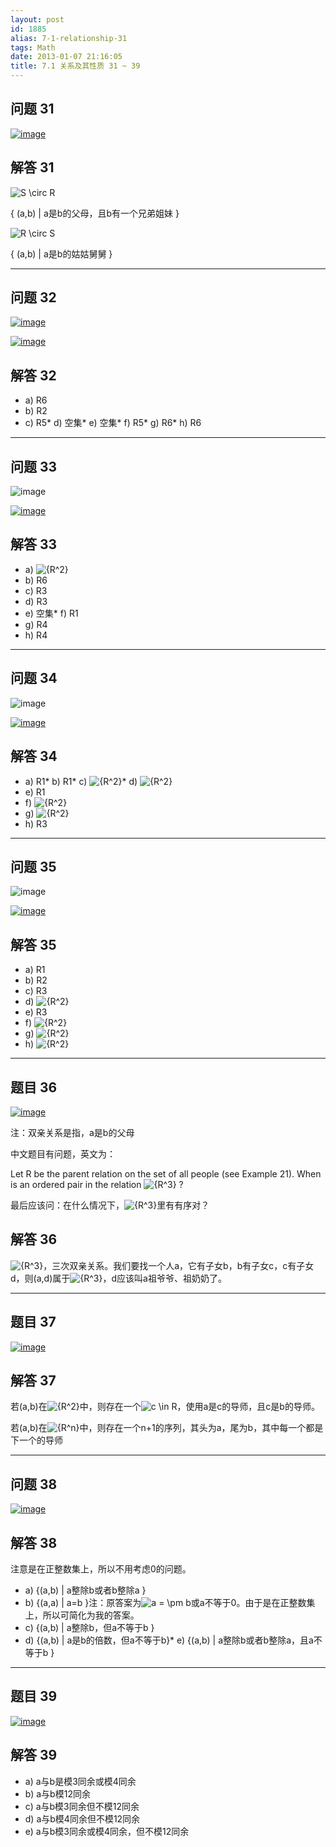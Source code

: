 ```yaml
---
layout: post
id: 1885
alias: 7-1-relationship-31
tags: Math
date: 2013-01-07 21:16:05
title: 7.1 关系及其性质 31 ~ 39
---
```


## 问题 31

[![image](/user_images/1885-1.png "image")](/user_images/1885-1.png)

## 解答 31

![S \circ R](http://chart.apis.google.com/chart?cht=tx&chs=1x0&chf=bg,s,FFFFFF00&chco=000000&chl=S%20%5Ccirc%20R)

{ (a,b) | a是b的父母，且b有一个兄弟姐妹 }

![R \circ S](http://chart.apis.google.com/chart?cht=tx&chs=1x0&chf=bg,s,FFFFFF00&chco=000000&chl=R%20%5Ccirc%20S)

{ (a,b) |  a是b的姑姑舅舅 }

--------------

## 问题 32

[![image](/user_images/1890-1.png "image")](/user_images/1890-1.png)

[![image](/user_images/1890-3.png "image")](/user_images/1890-3.png)

## 解答 32

*   a) R6
*   b) R2
*   c) R5*   d) 空集*   e) 空集*   f) R5*   g) R6*   h) R6

-------------


## 问题 33

![image](/user_images/1896-0.png)

[![image](/user_images/1896-2.png "image")](/user_images/1896-2.png)

## 解答 33

*   a) ![{R^2}](http://chart.apis.google.com/chart?cht=tx&chs=1x0&chf=bg,s,FFFFFF00&chco=000000&chl=%7BR%5E2%7D)
*   b) R6
*   c) R3
*   d) R3
*   e) 空集*   f) R1
*   g) R4
*   h) R4

----------

## 问题 34

![image](/user_images/1893-0.png)

[![image](/user_images/1893-2.png "image")](/user_images/1893-2.png)

## 解答 34

*   a) R1*   b) R1*   c) ![{R^2}](http://chart.apis.google.com/chart?cht=tx&chs=1x0&chf=bg,s,FFFFFF00&chco=000000&chl=%7BR%5E2%7D)*   d) ![{R^2}](http://chart.apis.google.com/chart?cht=tx&chs=1x0&chf=bg,s,FFFFFF00&chco=000000&chl=%7BR%5E2%7D)
*   e) R1
*   f) ![{R^2}](http://chart.apis.google.com/chart?cht=tx&chs=1x0&chf=bg,s,FFFFFF00&chco=000000&chl=%7BR%5E2%7D)
*   g) ![{R^2}](http://chart.apis.google.com/chart?cht=tx&chs=1x0&chf=bg,s,FFFFFF00&chco=000000&chl=%7BR%5E2%7D)
*   h) R3

-----------


## 问题 35

![image](/user_images/1899-0.png)

[![image](/user_images/1899-2.png "image")](/user_images/1899-2.png)

## 解答 35

*   a) R1
*   b) R2
*   c) R3
*   d) ![{R^2}](http://chart.apis.google.com/chart?cht=tx&chs=1x0&chf=bg,s,FFFFFF00&chco=000000&chl=%7BR%5E2%7D)
*   e) R3
*   f) ![{R^2}](http://chart.apis.google.com/chart?cht=tx&chs=1x0&chf=bg,s,FFFFFF00&chco=000000&chl=%7BR%5E2%7D)
*   g) ![{R^2}](http://chart.apis.google.com/chart?cht=tx&chs=1x0&chf=bg,s,FFFFFF00&chco=000000&chl=%7BR%5E2%7D)
*   h) ![{R^2}](http://chart.apis.google.com/chart?cht=tx&chs=1x0&chf=bg,s,FFFFFF00&chco=000000&chl=%7BR%5E2%7D)

-----------------


## 题目 36

[![image](/user_images/1902-1.png "image")](/user_images/1902-1.png)

注：双亲关系是指，a是b的父母

中文题目有问题，英文为：

Let R be the parent relation on the set of all people (see Example 21). When is an ordered pair in the relation ![{R^3}](http://chart.apis.google.com/chart?cht=tx&chs=1x0&chf=bg,s,FFFFFF00&chco=000000&chl=%7BR%5E3%7D) ?

最后应该问：在什么情况下，![{R^3}](http://chart.apis.google.com/chart?cht=tx&chs=1x0&chf=bg,s,FFFFFF00&chco=000000&chl=%7BR%5E3%7D)里有有序对？

## 解答 36

![{R^3}](http://chart.apis.google.com/chart?cht=tx&chs=1x0&chf=bg,s,FFFFFF00&chco=000000&chl=%7BR%5E3%7D)，三次双亲关系。我们要找一个人a，它有子女b，b有子女c，c有子女d，则(a,d)属于![{R^3}](http://chart.apis.google.com/chart?cht=tx&chs=1x0&chf=bg,s,FFFFFF00&chco=000000&chl=%7BR%5E3%7D)，d应该叫a祖爷爷、祖奶奶了。

-----------------


## 题目 37

[![image](/user_images/1905-1.png "image")](/user_images/1905-1.png)

## 解答 37

若(a,b)在![{R^2}](http://chart.apis.google.com/chart?cht=tx&chs=1x0&chf=bg,s,FFFFFF00&chco=000000&chl=%7BR%5E2%7D)中，则存在一个![c \in R](http://chart.apis.google.com/chart?cht=tx&chs=1x0&chf=bg,s,FFFFFF00&chco=000000&chl=c%20%5Cin%20R)，使用a是c的导师，且c是b的导师。

若(a,b)在![{R^n}](http://chart.apis.google.com/chart?cht=tx&chs=1x0&chf=bg,s,FFFFFF00&chco=000000&chl=%7BR%5En%7D)中，则存在一个n+1的序列，其头为a，尾为b，其中每一个都是下一个的导师

------------


## 问题 38

[![image](/user_images/1911-1.png "image")](/user_images/1911-1.png)

## 解答 38

注意是在正整数集上，所以不用考虑0的问题。

*   a) {(a,b) | a整除b或者b整除a }
*   b) {(a,a) | a=b }注：原答案为![a =  \pm b](http://chart.apis.google.com/chart?cht=tx&chs=1x0&chf=bg,s,FFFFFF00&chco=000000&chl=a%20%3D%20%20%5Cpm%20b)或a不等于0。由于是在正整数集上，所以可简化为我的答案。
*   c) {(a,b) | a整除b，但a不等于b }
*   d) {(a,b) | a是b的倍数，但a不等于b}*   e) {(a,b) | a整除b或者b整除a，且a不等于b }

-----------

## 题目 39

[![image](/user_images/1917-1.png "image")](/user_images/1917-1.png)

## 解答 39

*   a) a与b是模3同余或模4同余
*   b) a与b模12同余
*   c) a与b模3同余但不模12同余
*   d) a与b模4同余但不模12同余
*   e) a与b模3同余或模4同余，但不模12同余
